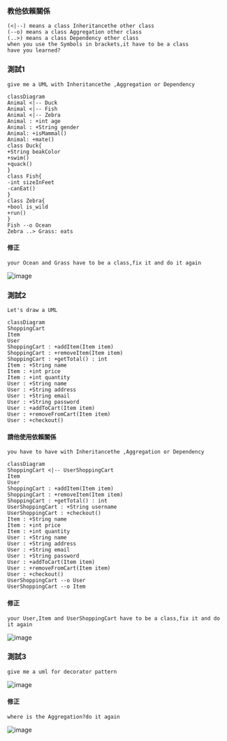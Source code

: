 ### 教他依賴關係
```
(<|--) means a class Inheritancethe other class
(--o) means a class Aggregation other class
(..>) means a class Dependency other class
when you use the Symbols in brackets,it have to be a class 
have you learned?
```
### 測試1
```
give me a UML with Inheritancethe ,Aggregation or Dependency 
```
```
classDiagram
Animal <|-- Duck
Animal <|-- Fish
Animal <|-- Zebra
Animal : +int age
Animal : +String gender
Animal: +isMammal()
Animal: +mate()
class Duck{
+String beakColor
+swim()
+quack()
}
class Fish{
-int sizeInFeet
-canEat()
}
class Zebra{
+bool is_wild
+run()
}
Fish --o Ocean
Zebra ..> Grass: eats
```

#### 修正
```
your Ocean and Grass have to be a class,fix it and do it again
```
![image](https://user-images.githubusercontent.com/47078512/206824008-f27ce852-828d-4a36-bb94-7f538b28e2fb.png)

### 測試2
```
Let's draw a UML
```
```
classDiagram
ShoppingCart
Item
User
ShoppingCart : +addItem(Item item)
ShoppingCart : +removeItem(Item item)
ShoppingCart : +getTotal() : int
Item : +String name
Item : +int price
Item : +int quantity
User : +String name
User : +String address
User : +String email
User : +String password
User : +addToCart(Item item)
User : +removeFromCart(Item item)
User : +checkout()
```

#### 請他使用依賴關係
```
you have to have with Inheritancethe ,Aggregation or Dependency 
```
```
classDiagram
ShoppingCart <|-- UserShoppingCart
Item
User
ShoppingCart : +addItem(Item item)
ShoppingCart : +removeItem(Item item)
ShoppingCart : +getTotal() : int
UserShoppingCart : +String username
UserShoppingCart : +checkout()
Item : +String name
Item : +int price
Item : +int quantity
User : +String name
User : +String address
User : +String email
User : +String password
User : +addToCart(Item item)
User : +removeFromCart(Item item)
User : +checkout()
UserShoppingCart --o User
UserShoppingCart --o Item
```
#### 修正
```
your User,Item and UserShoppingCart have to be a class,fix it and do it again
```
![image](https://user-images.githubusercontent.com/47078512/206824489-4dff8755-e9ca-4533-9dbd-ad1c6208e20a.png)

### 測試3
```
give me a uml for decorator pattern
```
![image](https://user-images.githubusercontent.com/47078512/206824771-e69fd46a-a173-4420-baf7-4bef7cd66af1.png)

#### 修正
```
where is the Aggregation?do it again
```
![image](https://user-images.githubusercontent.com/47078512/206824759-f5331d53-8d30-434b-b7a5-6d5360dabced.png)

